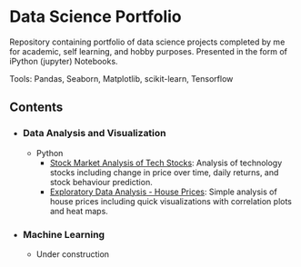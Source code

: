 # Data Science Portfolio
Repository containing portfolio of data science projects completed by me for academic, self learning, and hobby purposes. Presented in the form of iPython (jupyter) Notebooks.

Tools: Pandas, Seaborn, Matplotlib, scikit-learn, Tensorflow

## Contents

- ### Data Analysis and Visualization
  - Python
    - [Stock Market Analysis of Tech Stocks](https://github.com/melvfernandez/data__scientist_portfolio/blob/master/Stock%20Market%20Analysis%20for%20Tech%20Stocks.ipynb): Analysis of technology stocks including change in price over time, daily returns, and stock behaviour prediction.
    - [Exploratory Data Analysis - House Prices](https://github.com/melvfernandez/data_science_portfolio/blob/master/Exploratory%20Data%20Analysis%20of%20House%20Prices.ipynb): Simple analysis of house prices including quick visualizations with correlation plots and heat maps.

- ### Machine Learning
  - Under construction
